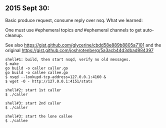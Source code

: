 2015 Sept 30:
--------------

Basic produce request, consume reply over nsq. What we learned:

One must use #ephemeral topics *and* #ephemeral channels to get auto-cleanup.

See also https://gist.github.com/glycerine/cbdd58e889b8805a7101
and the original https://gist.github.com/joshrotenberg/5a3acb44d3dbad884397


~~~
shell#1: build, then start nsqd, verify no old messages.
$ make
go build -o caller caller.go
go build -o callee callee.go
$ nsqd --lookupd-tcp-address=127.0.0.1:4160 &
$ wget -O - http://127.0.0.1:4151/stats

shell#2: start 1st caller
$ ./caller

shell#3: start 2nd caller
$ ./caller

shell#3: start the lone callee
$ ./callee
~~~

